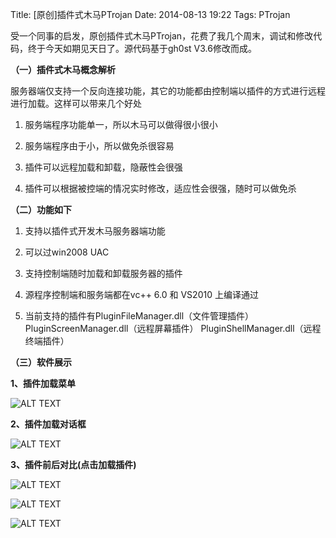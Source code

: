 Title: [原创]插件式木马PTrojan
Date: 2014-08-13 19:22
Tags: PTrojan

受一个同事的启发，原创插件式木马PTrojan，花费了我几个周末，调试和修改代码，终于今天如期见天日了。源代码基于gh0st V3.6修改而成。

**（一）插件式木马概念解析**

服务器端仅支持一个反向连接功能，其它的功能都由控制端以插件的方式进行远程进行加载。这样可以带来几个好处

1. 服务端程序功能单一，所以木马可以做得很小很小

2. 服务端程序由于小，所以做免杀很容易

3. 插件可以远程加载和卸载，隐蔽性会很强

4. 插件可以根据被控端的情况实时修改，适应性会很强，随时可以做免杀


**（二）功能如下**

1. 支持以插件式开发木马服务器端功能

2. 可以过win2008 UAC

3. 支持控制端随时加载和卸载服务器的插件

4. 源程序控制端和服务端都在vc++ 6.0 和 VS2010 上编译通过

5. 当前支持的插件有PluginFileManager.dll（文件管理插件） PluginScreenManager.dll（远程屏幕插件） PluginShellManager.dll（远程终端插件）


**（三）软件展示**

**1、插件加载菜单**

   ![ALT TEXT](/static/images/PTrojan-1.gif)
 
**2、插件加载对话框**

   ![ALT TEXT](/static/images/PTrojan-2.gif)

**3、插件前后对比(点击加载插件)**

   ![ALT TEXT](/static/images/PTrojan-3.gif)


   ![ALT TEXT](/static/images/PTrojan-4.gif)


   ![ALT TEXT](/static/images/PTrojan-5.gif)


